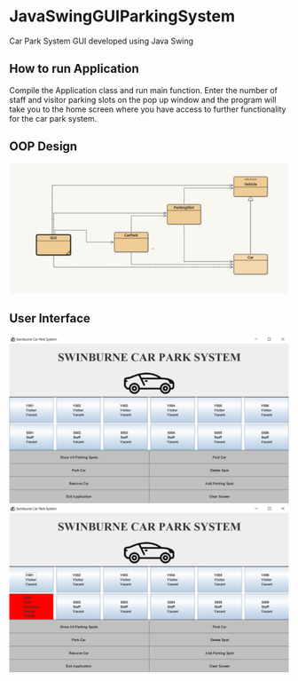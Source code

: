 # JavaSwingGUIParkingSystem

Car Park System GUI developed using Java Swing

## How to run Application

Compile the Application class and run main function. Enter the number of staff and visitor parking slots
on the pop up window and the program will take you to the home screen where you have access to further
functionality for the car park system.

## OOP Design

<p align="center">
  <img src="https://github.com/duongdz96/CarParkingSystem/blob/main/oop.png" width="550" title="OOP">
</p>

## User Interface


<p align="center">
  <img src="https://github.com/duongdz96/CarParkingSystem/blob/main/GUIv.png" width="750" title="Vacant">
  <img src="https://github.com/duongdz96/CarParkingSystem/blob/main/GUIo.png" width="750" title="Occupied">
</p>
